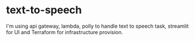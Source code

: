 # text-to-speech
I'm using api gateway, lambda, polly to handle text to speech task, streamlit for UI and Terraform for infrastructure provision.
